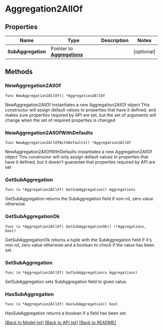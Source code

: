 # Aggregation2AllOf

## Properties

Name | Type | Description | Notes
------------ | ------------- | ------------- | -------------
**SubAggregation** | Pointer to [**Aggregations**](Aggregations.md) |  | [optional] 

## Methods

### NewAggregation2AllOf

`func NewAggregation2AllOf() *Aggregation2AllOf`

NewAggregation2AllOf instantiates a new Aggregation2AllOf object
This constructor will assign default values to properties that have it defined,
and makes sure properties required by API are set, but the set of arguments
will change when the set of required properties is changed

### NewAggregation2AllOfWithDefaults

`func NewAggregation2AllOfWithDefaults() *Aggregation2AllOf`

NewAggregation2AllOfWithDefaults instantiates a new Aggregation2AllOf object
This constructor will only assign default values to properties that have it defined,
but it doesn't guarantee that properties required by API are set

### GetSubAggregation

`func (o *Aggregation2AllOf) GetSubAggregation() Aggregations`

GetSubAggregation returns the SubAggregation field if non-nil, zero value otherwise.

### GetSubAggregationOk

`func (o *Aggregation2AllOf) GetSubAggregationOk() (*Aggregations, bool)`

GetSubAggregationOk returns a tuple with the SubAggregation field if it's non-nil, zero value otherwise
and a boolean to check if the value has been set.

### SetSubAggregation

`func (o *Aggregation2AllOf) SetSubAggregation(v Aggregations)`

SetSubAggregation sets SubAggregation field to given value.

### HasSubAggregation

`func (o *Aggregation2AllOf) HasSubAggregation() bool`

HasSubAggregation returns a boolean if a field has been set.


[[Back to Model list]](../README.md#documentation-for-models) [[Back to API list]](../README.md#documentation-for-api-endpoints) [[Back to README]](../README.md)


